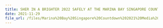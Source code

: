 ```yaml
---
title: SHER IN A BRIGHTER 2022 SAFELY AT THE MARINA BAY SINGAPORE COUNTDOWN
date: 2021-11-29
file_url: /files/Marina%20Bay%20Singapore%20Countdown%202021%20Media%20Release.pdf
---
```

